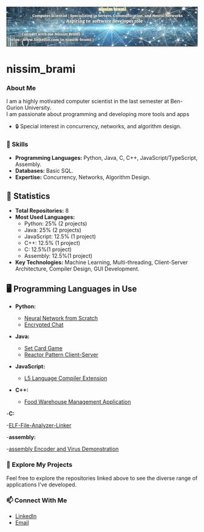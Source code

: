 ![Banner](https://raw.githubusercontent.com/nissimbrami/nissim_brami/main/gitHab%20banner.png)
# nissim_brami


### About Me
I am a highly motivated computer scientist in the last semester at Ben-Gurion University.  
I am passionate about programming and developing more tools and apps

- 🔒 Special interest in concurrency, networks, and algorithm design.

### 🔧 Skills
- **Programming Languages:** Python, Java, C, C++, JavaScript/TypeScript, Assembly.
- **Databases:** Basic SQL.
- **Expertise:** Concurrency, Networks, Algorithm Design.
 
## 🔢 Statistics
- **Total Repositories:** 8
- **Most Used Languages:**
  - Python: 25% (2 projects)
  - Java: 25% (2 projects)
  - JavaScript: 12.5% (1 project)
  - C++: 12.5% (1 project)
  - C: 12.5%(1 project)
  - Assembly: 12.5%(1 project)
- **Key Technologies:** Machine Learning, Multi-threading, Client-Server Architecture, Compiler Design, GUI Development.

## 🖥️ Programming Languages in Use
- **Python:** 
  - [Neural Network from Scratch](https://github.com/nissimbrami/Neural-Network-from-scratch-mlp-ResNet-)
  - [Encrypted Chat](https://github.com/nissimbrami/Enecrypted_Chat)

- **Java:**
  - [Set Card Game](https://github.com/nissimbrami/SET_Card_Game)
  - [Reactor Pattern Client-Server](https://github.com/nissimbrami/Reactor-Pattern-Client-Server)

- **JavaScript:**
  - [L5 Language Compiler Extension](https://github.com/nissimbrami/L52-Language-Compiler-Extension)

- **C++:**
  - [Food Warehouse Management Application](https://github.com/nissimbrami/Food-warehouse-management-Application)
 

-**C:**

   -[ELF-File-Analyzer-Linker](https://github.com/nissimbrami/ELF-File-Analyzer-Linker)


-**assembly:**

   -[assembly Encoder and Virus Demonstration](https://github.com/nissimbrami/assembly-encoder-and-virus-demonstration-)

### 🔗 Explore My Projects
Feel free to explore the repositories linked above to see the diverse range of applications I've developed.

### 📫 Connect With Me
- [LinkedIn](https://www.linkedin.com/in/nissim-brami/)
- [Email](mailto:nissimbrami1@gmail.com)








